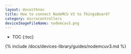 ```yaml
---
layout: docwithnav
title: How to connect NodeMCU V3 to ThingsBoard?
category: microcontrollers
deviceImageFileName: nodemcuv3.png
---
```


* TOC
{:toc}

{% include /docs/devices-library/guides/nodemcuv3.md %}
